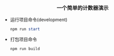 <h3 align = "center">一个简单的计数器演示</h1>

* 运行项目命令(development)

  ```powershell
  npm run start
  ```

  

* 打包项目命令

  ```powershell
  npm run build
  ```